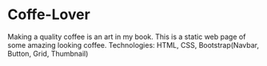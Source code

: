# Coffe-Lover
Making a quality coffee is an art in my book. This is a static web page of some amazing looking coffee.
Technologies: HTML, CSS, Bootstrap(Navbar, Button, Grid, Thumbnail)
